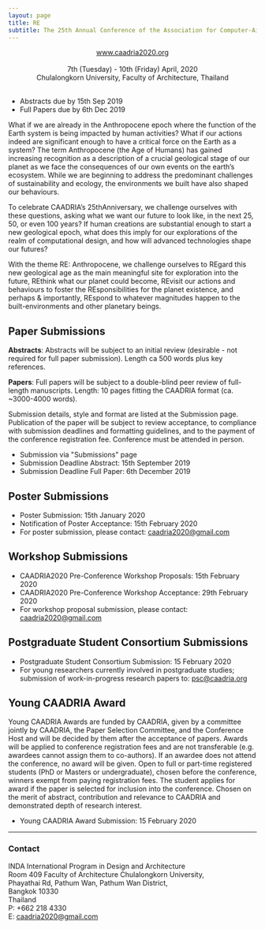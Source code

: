 ```yaml
---
layout: page
title: RE
subtitle: The 25th Annual Conference of the Association for Computer-Aided Architectural Design Research in Asia (CAADRIA 2020)
---
```


<div align="center">
<a href="http://www.caadria2020.org">www.caadria2020.org</a><br />
<br />
7th (Tuesday) - 10th (Friday) April, 2020 <br />
Chulalongkorn University, Faculty of Architecture, Thailand <br />
<br />
</div>

* Abstracts due by 15th Sep 2019
* Full Papers due by 6th Dec 2019


What if we are already in the Anthropocene epoch where the function of the Earth system is being impacted by human activities? What if our actions indeed are significant enough to have a critical force on the Earth as a system? The term Anthropocene (the Age of Humans) has gained increasing recognition as a description of a crucial geological stage of our planet as we face the consequences of our own events on the earth’s ecosystem. While we are beginning to address the predominant challenges of sustainability and ecology, the environments we built have also shaped our behaviours.

To celebrate CAADRIA’s 25thAnniversary, we challenge ourselves with these questions, asking what we want our future to look like, in the next 25, 50, or even 100 years? If human creations are substantial enough to start a new geological epoch, what does this imply for our explorations of the realm of computational design, and how will advanced technologies shape our futures?

With the theme RE: Anthropocene, we challenge ourselves to REgard this new geological age as the main meaningful site for exploration into the future, REthink what our planet could become, REvisit our actions and behaviours to foster the REsponsibilities for the planet existence, and perhaps & importantly, REspond to whatever magnitudes happen to the built-environments and other planetary beings.


<div align="center">
</div>

## Paper Submissions
__Abstracts__: Abstracts will be subject to an initial review  (desirable - not required for full paper submission). Length ca 500 words plus key references. 

__Papers__: Full papers will be subject to a double-blind peer review of full-length manuscripts. Length: 10 pages fitting the CAADRIA format (ca. ~3000-4000 words).

Submission details, style and format are listed at the Submission page.  Publication of the paper will be subject to review acceptance, to compliance with submission deadlines and formatting guidelines, and to the payment of the conference registration fee. Conference must be attended in person.

* Submission via "Submissions" page
* Submission Deadline Abstract: 15th September 2019
* Submission Deadline Full Paper: 6th December 2019

## Poster Submissions

* Poster Submission: 15th January 2020
* Notification of Poster Acceptance: 15th February 2020
* For poster submission, please contact: caadria2020@gmail.com

## Workshop Submissions

* CAADRIA2020 Pre-Conference Workshop Proposals: 15th February 2020
* CAADRIA2020 Pre-Conference Workshop Acceptance: 29th February 2020
* For workshop proposal submission, please contact: caadria2020@gmail.com

## Postgraduate Student Consortium Submissions
* Postgraduate Student Consortium Submission: 15 February 2020
* For young researchers currently involved in postgraduate studies; submission of work-in-progress research papers to: psc@caadria.org

## Young CAADRIA Award
Young CAADRIA Awards are funded by CAADRIA, given by a committee jointly by CAADRIA, the Paper Selection Committee, and the Conference Host and will be decided by them after the acceptance of papers. Awards will be applied to conference registration fees and are not transferable (e.g. awardees cannot assign them to co-authors). If an awardee does not attend the conference, no award will be given. Open to full or part-time registered students (PhD or Masters or undergraduate), chosen before the conference, winners exempt from paying registration fees. The student applies for award if the paper is selected for inclusion into the conference. Chosen on the merit of abstract, contribution and relevance to CAADRIA and demonstrated depth of research interest.

* Young CAADRIA Award Submission: 15 February 2020

----
### Contact

INDA International Program in Design and Architecture \
Room 409 Faculty of Architecture Chulalongkorn University, \
Phayathai Rd, Pathum Wan, Pathum Wan District, \
Bangkok 10330 \
Thailand \
P: +662 218 4330 \
E: caadria2020@gmail.com
